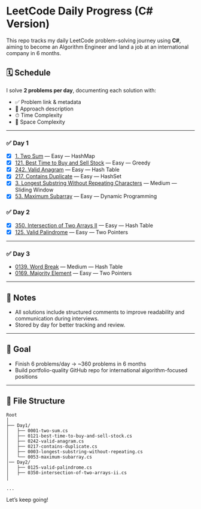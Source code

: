 # LeetCode Daily Progress (C# Version)

This repo tracks my daily LeetCode problem-solving journey using **C#**, aiming to become an Algorithm Engineer and land a job at an international company in 6 months.

## 🗓 Schedule
I solve **2 problems per day**, documenting each solution with:
- ✅ Problem link & metadata
- 🧠 Approach description
- ⏱ Time Complexity
- 🧠 Space Complexity

---

### ✅ Day 1
- [x] [1. Two Sum](https://leetcode.com/problems/two-sum/) — Easy — HashMap
- [x] [121. Best Time to Buy and Sell Stock](https://leetcode.com/problems/best-time-to-buy-and-sell-stock/) — Easy — Greedy
- [x] [242. Valid Anagram](https://leetcode.com/problems/valid-anagram/) — Easy — Hash Table
- [x] [217. Contains Duplicate](https://leetcode.com/problems/contains-duplicate/) — Easy — HashSet
- [x] [3. Longest Substring Without Repeating Characters](https://leetcode.com/problems/longest-substring-without-repeating-characters/) — Medium — Sliding Window
- [x] [53. Maximum Subarray](https://leetcode.com/problems/maximum-subarray/) — Easy — Dynamic Programming

### ✅ Day 2
- [x] [350. Intersection of Two Arrays II](https://leetcode.com/problems/intersection-of-two-arrays-ii/) — Easy — Hash Table
- [x] [125. Valid Palindrome](https://leetcode.com/problems/valid-palindrome/) — Easy — Two Pointers

---

### ✅ Day 3
-  [0139. Word Break](https://leetcode.com/problems/word-break/) — Medium — Hash Table
-  [0169. Majority Element](https://leetcode.com/problems/majority-element) — Easy — Two Pointers

---

## 📌 Notes
- All solutions include structured comments to improve readability and communication during interviews.
- Stored by day for better tracking and review.

---

## 🎯 Goal
- Finish 6 problems/day → ~360 problems in 6 months
- Build portfolio-quality GitHub repo for international algorithm-focused positions

---

## 📁 File Structure
```
Root
│
├── Day1/
│   ├── 0001-two-sum.cs
│   ├── 0121-best-time-to-buy-and-sell-stock.cs
│   ├── 0242-valid-anagram.cs
│   ├── 0217-contains-duplicate.cs
│   ├── 0003-longest-substring-without-repeating.cs
│   └── 0053-maximum-subarray.cs
│── Day2/
│   ├── 0125-valid-palindrome.cs
│   ├── 0350-intersection-of-two-arrays-ii.cs
│

...
```

Let’s keep going!
